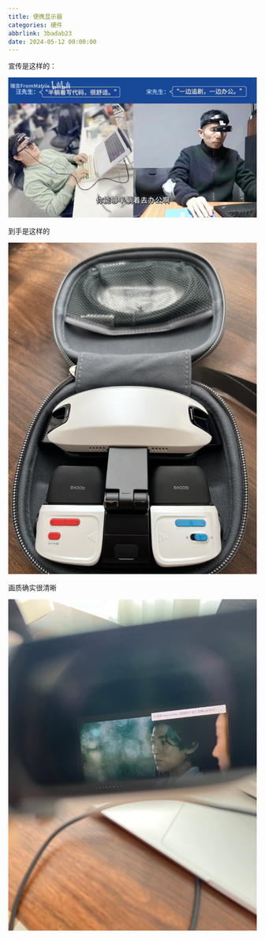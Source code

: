 ```yaml
---
title: 便携显示器
categories: 硬件
abbrlink: 3badab23
date: 2024-05-12 00:00:00
---
```


宣传是这样的：

![](https://raw.githubusercontent.com/Xu-Hardy/image-host/master/202405131934445.png)

到手是这样的

![](https://raw.githubusercontent.com/Xu-Hardy/image-host/master/IMG_5264.JPG)

画质确实很清晰

![](https://raw.githubusercontent.com/Xu-Hardy/image-host/master/202405132010065.png)
